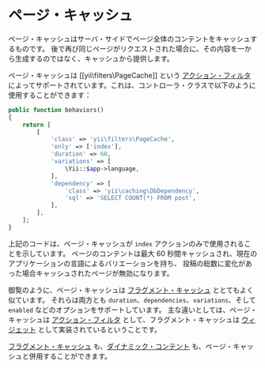ページ・キャッシュ
==================

ページ・キャッシュはサーバ・サイドでページ全体のコンテントをキャッシュするものです。
後で再び同じページがリクエストされた場合に、その内容を一から生成するのではなく、キャッシュから提供します。

ページ・キャッシュは [[yii\filters\PageCache]] という [アクション・フィルタ](structure-filters.md) によってサポートされています。これは、コントローラ・クラスで以下のように使用することができます：

```php
public function behaviors()
{
    return [
        [
            'class' => 'yii\filters\PageCache',
            'only' => ['index'],
            'duration' => 60,
            'variations' => [
                \Yii::$app->language,
            ],
            'dependency' => [
                'class' => 'yii\caching\DbDependency',
                'sql' => 'SELECT COUNT(*) FROM post',
            ],
        ],
    ];
}
```

上記のコードは、ページ・キャッシュが `index` アクションのみで使用されることを示しています。
ページのコンテントは最大 60 秒間キャッシュされ、現在のアプリケーションの言語によるバリエーションを持ち、
投稿の総数に変化があった場合キャッシュされたページが無効になります。

御覧のように、ページ・キャッシュは [フラグメント・キャッシュ](caching-fragment.md) ととてもよく似ています。
それらは両方とも `duration`、`dependencies`、`variations`、そして `enabled` などのオプションをサポートしています。
主な違いとしては、ページ・キャッシュは [アクション・フィルタ](structure-filters.md) として、フラグメント・キャッシュは [ウィジェット](structure-widgets.md) として実装されているということです。

[フラグメント・キャッシュ](caching-fragment.md) も、[ダイナミック・コンテント](caching-fragment.md#dynamic-content) も、ページ・キャッシュと併用することができます。
